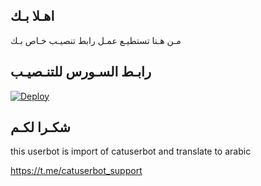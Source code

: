 ## اهـلا بـك
مـن هـنا تستطيـع عمـل رابط تنصيـب خـاص بـك

## رابـط السـورس للتنـصيـب

[![Deploy](https://www.herokucdn.com/deploy/button.svg)](https://heroku.com/deploy?template=https://github.com/elyasrta/jmthon)

## شكـرا لكـم 


this userbot is import of catuserbot and translate to arabic

https://t.me/catuserbot_support
